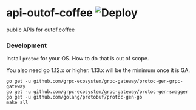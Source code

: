 # api-outof-coffee ![Deploy](https://github.com/outof-coffee/api-outof-coffee/workflows/Deploy/badge.svg?branch=master)
public APIs for outof.coffee

### Development

Install `protoc` for your OS.  How to do that is out of scope.

You also need go 1.12.x or higher.  1.13.x will be the minimum once it is GA.

```
go get -u github.com/grpc-ecosystem/grpc-gateway/protoc-gen-grpc-gateway
go get -u github.com/grpc-ecosystem/grpc-gateway/protoc-gen-swagger
go get -u github.com/golang/protobuf/protoc-gen-go
make all
```
